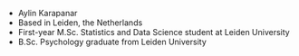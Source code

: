 - Aylin Karapanar 
- Based in Leiden, the Netherlands
- First-year M.Sc. Statistics and Data Science student at Leiden University
- B.Sc. Psychology graduate from Leiden University


<!---
aylinkarapanar/aylinkarapanar is a ✨ special ✨ repository because its `README.md` (this file) appears on your GitHub profile.
You can click the Preview link to take a look at your changes.
--->
